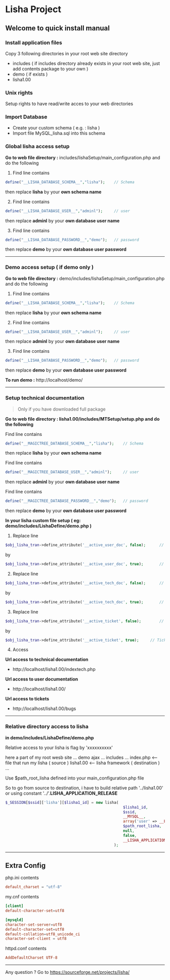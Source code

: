 # Lisha Project

## Welcome to quick install manual

### Install application files

Copy 3 following directories in your root web site directory

- includes ( if includes directory already exists in your root web site, just add contents package to your own )
- demo ( if exists )
- lisha1.00

### Unix rights

Setup rights to have read/write acces to your web directories

### Import Database

- Create your custom schema ( e.g. : lisha )
- Import file MySQL_lisha.sql into this schema

### Global lisha access setup

**Go to web file directory :** includes/lishaSetup/main_configuration.php and do the following

1. Find line contains
```php
define("__LISHA_DATABASE_SCHEMA__","lisha");	// Schema
```
then replace **lisha** by your **own schema name**

2. Find line contains
```php
define("__LISHA_DATABASE_USER__","adminl");		// user
```
then replace **adminl** by your **own database user name**

3. Find line contains
```php
define("__LISHA_DATABASE_PASSWORD__","demo");	// password
```
then replace **demo** by your **own database user password**

---

### Demo access setup ( if demo only )

**Go to web file directory :** demo/includes/lishaSetup/main_configuration.php and do the following

1. Find line contains
```php
define("__LISHA_DATABASE_SCHEMA__","lisha");	// Schema
```
then replace **lisha** by your **own schema name**

2. Find line contains
```php
define("__LISHA_DATABASE_USER__","adminl");		// user
```
then replace **adminl** by your **own database user name**

3. Find line contains
```php
define("__LISHA_DATABASE_PASSWORD__","demo");	// password
```
then replace **demo** by your **own database user password**

**To run demo :**
http://localhost/demo/

---

### Setup technical documentation

> Only if you have downloaded full package


**Go to web file directory : lisha1.00/includes/MTSetup/setup.php and do the following**

Find line contains
```php
define("__MAGICTREE_DATABASE_SCHEMA__","lisha");	// Schema
```
then
replace **lisha** by your **own schema name**
		
Find line contains
```php
define("__MAGICTREE_DATABASE_USER__","adminl");		// user
```
then
replace **adminl** by your **own database user name**

Find line contains
```php
define("__MAGICTREE_DATABASE_PASSWORD__","demo");	// password
```
then
replace **demo** by your **own database user password**



**In your lisha custom file setup ( eg: demo/includes/LishaDefine/demo.php )**

1. Replace line
```php
$obj_lisha_tran->define_attribute('__active_user_doc', false);		// user documentation button
```
by
```php
$obj_lisha_tran->define_attribute('__active_user_doc', true);		// user documentation button
```

2. Replace line
```php
$obj_lisha_tran->define_attribute('__active_tech_doc', false);		// technical documentation button
```
by
```php
$obj_lisha_tran->define_attribute('__active_tech_doc', true);		// technical documentation button
```

3. Replace line
```php
$obj_lisha_tran->define_attribute('__active_ticket', false);		// Tickets link
```
by
```php
$obj_lisha_tran->define_attribute('__active_ticket', true);		// Tickets link
```

4. Access

**Url access to technical documentation**
- http://localhost/lisha1.00/indextech.php

**Url access to user documentation**
- http://localhost/lisha1.00/

**Url access to tickets**
- http://localhost/lisha1.00/bugs

---

### Relative directory access to lisha 

**in demo/includes/LishaDefine/demo.php**

Relative access to your lisha is flag by 'xxxxxxxxxx'

here a part of my root wesb site
...
demo
	ajax
	...
	includes
	...
	index.php <-- file that run my lisha ( source )
lisha1.00 <-- lisha framework ( destination )
...

Use $path_root_lisha defined into your main_configuration.php file

So to go from source to destination, i have to build relative path '../lisha1.00' or using constant '../'.__LISHA_APPLICATION_RELEASE__

```php
$_SESSION[$ssid]['lisha'][$lisha1_id] = new lisha(
													$lisha1_id,
													$ssid,
													__MYSQL__,
													array('user' => __LISHA_DATABASE_USER__,'password' => __LISHA_DATABASE_PASSWORD__,'host' => __LISHA_DATABASE_HOST__,'schema' => __LISHA_DATABASE_SCHEMA__),
													$path_root_lisha,
													null,
													false,
													__LISHA_APPLICATION_RELEASE__
												);
```

---
## Extra Config

php.ini contents
```conf
default_charset = "utf-8"
```

my.cnf contents
```conf
[client]
default-character-set=utf8

[mysqld]
character-set-server=utf8
default-character-set=utf8
default-collation=utf8_unicode_ci
character-set-client = utf8
```

httpd.conf contents
```conf
AddDefaultCharset UTF-8
```

---
Any question ? Go to https://sourceforge.net/projects/lisha/
